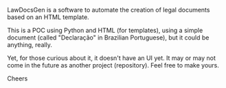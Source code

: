 LawDocsGen is a software to automate the creation of legal documents based on an HTML template.

This is a POC using Python and HTML (for templates), using a simple document (called "Declaração" in Brazilian Portuguese), but it could be anything, really. 

Yet, for those curious about it, it doesn't have an UI yet. It may or may not come in the future as another project (repository). Feel free to make yours.

Cheers
